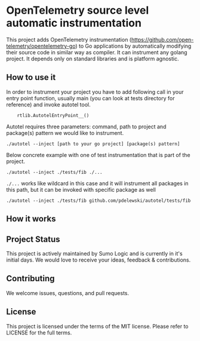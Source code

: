 # OpenTelemetry source level automatic instrumentation

This project adds OpenTelemetry instrumentation (https://github.com/open-telemetry/opentelemetry-go) 
to Go applications by automatically modifying their source code in similar way as compiler.
It can instrument any golang project. It depends only on standard libraries and is platform agnostic.

## How to use it

In order to instrument your project you have to add following call in your entry point function, usually main
(you can look at tests directory for reference) and invoke autotel tool.

```
	rtlib.AutotelEntryPoint__()
```

Autotel requires three parameters: command, path to project and package(s) pattern we 
would like to instrument.

```
./autotel --inject [path to your go project] [package(s) pattern]
```

Below concrete example with one of test instrumentation that is part of the project.

```
./autotel --inject ./tests/fib ./...
```

```./...``` works like wildcard in this case and it will instrument all packages in this path, but it can be invoked with
specific package as well

```
./autotel --inject ./tests/fib github.com/pdelewski/autotel/tests/fib
```

## How it works

## Project Status
This project is actively maintained by Sumo Logic and is currently in it's initial days. We would love to receive your ideas, feedback & contributions.

## Contributing
We welcome issues, questions, and pull requests.

## License
This project is licensed under the terms of the MIT license. Please refer to LICENSE for the full terms.
